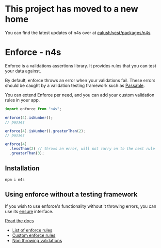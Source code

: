 # This project has moved to a new home

You can find the latest updates of n4s over at [ealush/vest/packages/n4s](https://github.com/ealush/vest/tree/master/packages/n4s)

# Enforce - n4s

Enforce is a validations assertions library. It provides rules that you can test your data against.

By default, enforce throws an error when your validations fail. These errors should be caught by a validation testing framework such as [Passable](https://github.com/ealush/passable).

You can extend Enforce per need, and you can add your custom validation rules in your app.

```js
import enforce from "n4s";

enforce(4).isNumber();
// passes

enforce(4).isNumber().greaterThan(2);
// passes

enforce(4)
  .lessThan(2) // throws an error, will not carry on to the next rule
  .greaterThan(3);
```

## Installation

```
npm i n4s
```

## Using enforce without a testing framework

If you wish to use enforce's functionality without it throwing errors, you can use its [ensure](https://ealush.github.io/n4s/#/ensure) interface.

[Read the docs](https://ealush.github.io/n4s)

- [List of enforce rules](https://ealush.github.io/n4s/#/rules)
- [Custom enforce rules](https://ealush.github.io/n4s/#/custom)
- [Non throwing validations](https://ealush.github.io/n4s/#/ensure)
